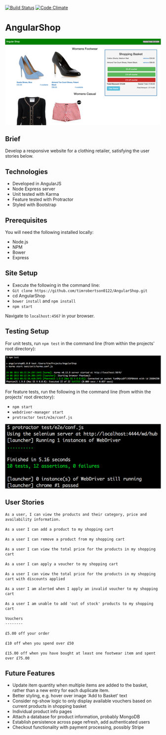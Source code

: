 [![Build Status](https://travis-ci.org/timrobertson0122/AngularShop.svg?branch=master)](https://travis-ci.org/timrobertson0122/AngularShop)
[![Code Climate](https://codeclimate.com/github/timrobertson0122/AngularShop/badges/gpa.svg)](https://codeclimate.com/github/timrobertson0122/AngularShop)

# AngularShop

![Browser](public/images/screenshot-browser.png)

Brief
-----

Develop a responsive website for a clothing retailer, satisfying the user stories below.

Technologies
------------

* Developed in AngularJS
* Node Express server
* Unit tested with Karma
* Feature tested with Protractor
* Styled with Bootstrap

Prerequisites
-------------

You will need the following installed locally:  

* Node.js
* NPM
* Bower
* Express

Site Setup
----------

* Execute the following in the command line:
* ```Git clone https://github.com/timrobertson0122/AngularShop.git```
* cd AngularShop
* ```bower install``` and ```npm install```
* ```npm start```

Navigate to ```localhost:4567``` in your browser.  

Testing Setup
-------------

For unit tests, run ```npm test``` in the command line (from within the projects' root directory):

![Unit Tests](public/images/unit-tests.png)  

For feature tests, run the following in the command line (from within the projects' root directory):
* ```npm start ```
* ```webdriver-manager start```
* ```protractor test/e2e/conf.js```

![Feature Tests](public/images/feature-tests.png)

User Stories
------------

```
As a user, I can view the products and their category, price and availability information.

As a user I can add a product to my shopping cart

As a user I can remove a product from my shopping cart

As a user I can view the total price for the products in my shopping cart

As a user I can apply a voucher to my shopping cart

As a user I can view the total price for the products in my shopping cart with discounts applied

As a user I am alerted when I apply an invalid voucher to my shopping cart

As a user I am unable to add 'out of stock' products to my shopping cart

Vouchers
--------

£5.00 off your order

£10 off when you spend over £50

£15.00 off when you have bought at least one footwear item and spent over £75.00
```

Future Features
---------------

* Update item quantity when multiple items are added to the basket, rather than a new entry for each duplicate item.
* Better styling, e.g. hover over image 'Add to Basket' text
* Consider ng-show logic to only display available vouchers based on current products in shopping basket
* Individual product info pages
* Attach a database for product information, probably MongoDB
* Establish persistence across page refresh, add authenticated users
* Checkout functionality with payment processing, possibly Stripe
